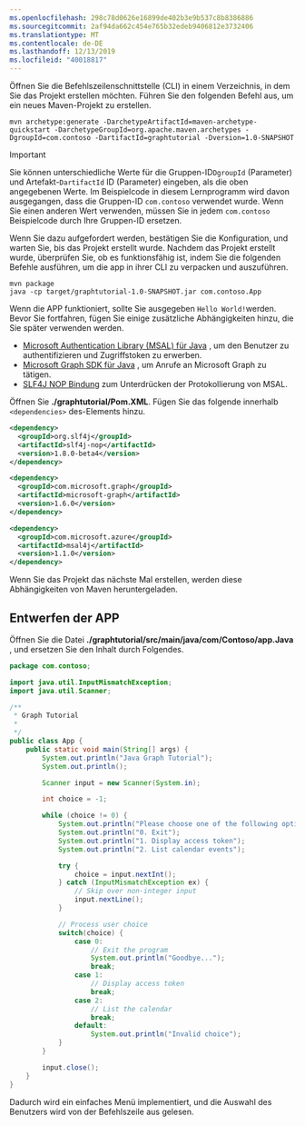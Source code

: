 ```yaml
---
ms.openlocfilehash: 298c78d0626e16899de402b3e9b537c8b8386886
ms.sourcegitcommit: 2af94da662c454e765b32edeb9406812e3732406
ms.translationtype: MT
ms.contentlocale: de-DE
ms.lasthandoff: 12/13/2019
ms.locfileid: "40018817"
---
```

<!-- markdownlint-disable MD002 MD041 -->

Öffnen Sie die Befehlszeilenschnittstelle (CLI) in einem Verzeichnis, in dem Sie das Projekt erstellen möchten. Führen Sie den folgenden Befehl aus, um ein neues Maven-Projekt zu erstellen.

```Shell
mvn archetype:generate -DarchetypeArtifactId=maven-archetype-quickstart -DarchetypeGroupId=org.apache.maven.archetypes -DgroupId=com.contoso -DartifactId=graphtutorial -Dversion=1.0-SNAPSHOT
```

> [!IMPORTANT]
> Sie können unterschiedliche Werte für die Gruppen-ID`DgroupId` (Parameter) und Artefakt-`DartifactId` ID (Parameter) eingeben, als die oben angegebenen Werte. Im Beispielcode in diesem Lernprogramm wird davon ausgegangen, dass die Gruppen-ID `com.contoso` verwendet wurde. Wenn Sie einen anderen Wert verwenden, müssen Sie in jedem `com.contoso` Beispielcode durch Ihre Gruppen-ID ersetzen.

Wenn Sie dazu aufgefordert werden, bestätigen Sie die Konfiguration, und warten Sie, bis das Projekt erstellt wurde. Nachdem das Projekt erstellt wurde, überprüfen Sie, ob es funktionsfähig ist, indem Sie die folgenden Befehle ausführen, um die app in ihrer CLI zu verpacken und auszuführen.

```Shell
mvn package
java -cp target/graphtutorial-1.0-SNAPSHOT.jar com.contoso.App
```

Wenn die APP funktioniert, sollte Sie ausgegeben `Hello World!`werden. Bevor Sie fortfahren, fügen Sie einige zusätzliche Abhängigkeiten hinzu, die Sie später verwenden werden.

- [Microsoft Authentication Library (MSAL) für Java](https://github.com/AzureAD/microsoft-authentication-library-for-java) , um den Benutzer zu authentifizieren und Zugriffstoken zu erwerben.
- [Microsoft Graph SDK für Java](https://github.com/microsoftgraph/msgraph-sdk-java) , um Anrufe an Microsoft Graph zu tätigen.
- [SLF4J NOP Bindung](https://mvnrepository.com/artifact/org.slf4j/slf4j-nop) zum Unterdrücken der Protokollierung von MSAL.

Öffnen Sie **./graphtutorial/Pom.XML**. Fügen Sie das folgende innerhalb `<dependencies>` des-Elements hinzu.

```xml
<dependency>
  <groupId>org.slf4j</groupId>
  <artifactId>slf4j-nop</artifactId>
  <version>1.8.0-beta4</version>
</dependency>

<dependency>
  <groupId>com.microsoft.graph</groupId>
  <artifactId>microsoft-graph</artifactId>
  <version>1.6.0</version>
</dependency>

<dependency>
  <groupId>com.microsoft.azure</groupId>
  <artifactId>msal4j</artifactId>
  <version>1.1.0</version>
</dependency>
```

Wenn Sie das Projekt das nächste Mal erstellen, werden diese Abhängigkeiten von Maven heruntergeladen.

## <a name="design-the-app"></a>Entwerfen der APP

Öffnen Sie die Datei **./graphtutorial/src/main/java/com/Contoso/app.Java** , und ersetzen Sie den Inhalt durch Folgendes.

```java
package com.contoso;

import java.util.InputMismatchException;
import java.util.Scanner;

/**
 * Graph Tutorial
 *
 */
public class App {
    public static void main(String[] args) {
        System.out.println("Java Graph Tutorial");
        System.out.println();

        Scanner input = new Scanner(System.in);

        int choice = -1;

        while (choice != 0) {
            System.out.println("Please choose one of the following options:");
            System.out.println("0. Exit");
            System.out.println("1. Display access token");
            System.out.println("2. List calendar events");

            try {
                choice = input.nextInt();
            } catch (InputMismatchException ex) {
                // Skip over non-integer input
                input.nextLine();
            }

            // Process user choice
            switch(choice) {
                case 0:
                    // Exit the program
                    System.out.println("Goodbye...");
                    break;
                case 1:
                    // Display access token
                    break;
                case 2:
                    // List the calendar
                    break;
                default:
                    System.out.println("Invalid choice");
            }
        }

        input.close();
    }
}
```

Dadurch wird ein einfaches Menü implementiert, und die Auswahl des Benutzers wird von der Befehlszeile aus gelesen.
